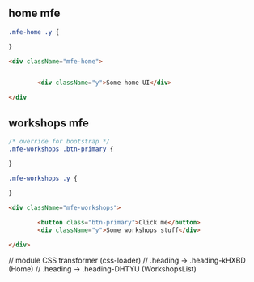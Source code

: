 home mfe
--
```css
.mfe-home .y {

}
```
```html
<div className="mfe-home">


        <div className="y">Some home UI</div>

</div
```

workshops mfe
---
```css
/* override for bootstrap */
.mfe-workshops .btn-primary {

}

.mfe-workshops .y {
    
}
```
```html
<div className="mfe-workshops">

        <button class="btn-primary">Click me</button>
        <div className="y">Some workshops stuff</div>

</div>
```

// module CSS transformer (css-loader)
// .heading -> .heading-kHXBD (Home)
// .heading -> .heading-DHTYU (WorkshopsList)